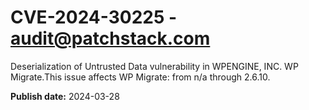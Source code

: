 # CVE-2024-30225 - audit@patchstack.com

Deserialization of Untrusted Data vulnerability in WPENGINE, INC. WP Migrate.This issue affects WP Migrate: from n/a through 2.6.10.



**Publish date:** 2024-03-28
